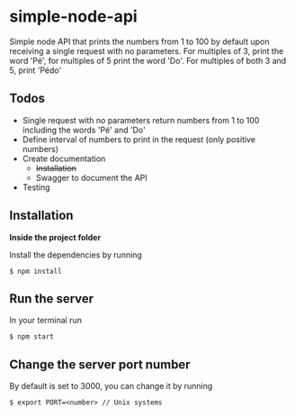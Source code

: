 # simple-node-api

Simple node API that prints the numbers from 1 to 100 by default upon receiving a single request with no parameters.
For multiples of 3, print the word 'Pé', for multiples of 5 print the word 'Do'. For multiples of both 3 and 5, print 'Pédo'

## Todos

- Single request with no parameters return numbers from 1 to 100 including the words 'Pé' and 'Do'
- Define interval of numbers to print in the request (only positive numbers)
- Create documentation
    - ~~Installation~~
    - Swagger to document the API
- Testing

## Installation

**Inside the project folder**  

Install the dependencies by running
```
$ npm install
```

## Run the server
In your terminal run
```
$ npm start
```

## Change the server port number
By default is set to 3000, you can change it by running

```
$ export PORT=<number> // Unix systems
```
